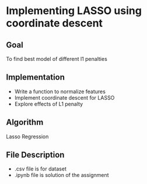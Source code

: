 # Implementing LASSO using coordinate descent
## Goal
To find best model of different l1 penalties
## Implementation
* Write a function to normalize features
* Implement coordinate descent for LASSO
* Explore effects of L1 penalty
## Algorithm
Lasso Regression
## File Description
* .csv file is for dataset
* .ipynb file is solution of the assignment
